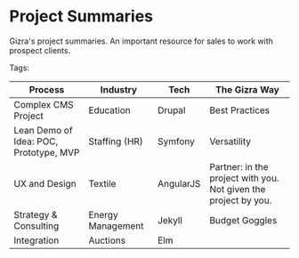 # Project Summaries

Gizra's project summaries. An important resource for sales to work with prospect clients.

Tags:

| Process | Industry | Tech | The Gizra Way |
| -- | -- | -- | -- |
| Complex CMS Project | Education | Drupal | Best Practices |
| Lean Demo of Idea: POC, Prototype, MVP | Staffing (HR) | Symfony | Versatility |
| UX and Design | Textile | AngularJS | Partner: in the project with you. Not given the project by you. |
| Strategy & Consulting | Energy Management | Jekyll | Budget Goggles |
| Integration | Auctions | Elm |  |
